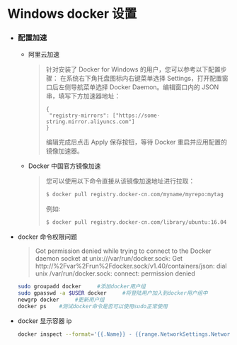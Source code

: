 # Windows docker 设置

- ### 配置加速

  - 阿里云加速

    > 针对安装了 Docker for Windows 的用户，您可以参考以下配置步骤：
    >在系统右下角托盘图标内右键菜单选择 Settings，打开配置窗口后左侧导航菜单选择 Docker Daemon。编辑窗口内的 JSON 串，填写下方加速器地址：
    >
    >```
    >{
    >  "registry-mirrors": ["https://some-string.mirror.aliyuncs.com"]
    >}
    >```
    >
    >   编辑完成后点击 Apply 保存按钮，等待 Docker 重启并应用配置的镜像加速器。

  - Docker 中国官方镜像加速

    > 您可以使用以下命令直接从该镜像加速地址进行拉取：
    >
    > ```bash
    > $ docker pull registry.docker-cn.com/myname/myrepo:mytag
    > ```
    >
    > 例如:
    >
    > ```bash
    > $ docker pull registry.docker-cn.com/library/ubuntu:16.04
    > ```

- docker 命令权限问题

  > Got permission denied while trying to connect to the Docker daemon socket at unix:///var/run/docker.sock: Get http://%2Fvar%2Frun%2Fdocker.sock/v1.40/containers/json: dial unix /var/run/docker.sock: connect: permission denied

  ``` bash
  sudo groupadd docker     #添加docker用户组
  sudo gpasswd -a $USER docker     #将登陆用户加入到docker用户组中
  newgrp docker     #更新用户组
  docker ps    #测试docker命令是否可以使用sudo正常使用
  ```



- docker 显示容器 ip

  ``` bash
  docker inspect --format='{{.Name}} - {{range.NetworkSettings.Networks}}{{.IPAddress}}{{end}}' $(docker ps -aq)
  ```

  


